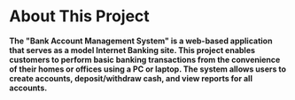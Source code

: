 # About This Project
**The "Bank Account Management System" is a web-based application that serves as a model Internet Banking site. This project enables customers to perform basic banking transactions from the convenience of their homes or offices using a PC or laptop. The system allows users to create accounts, deposit/withdraw cash, and view reports for all accounts.**
